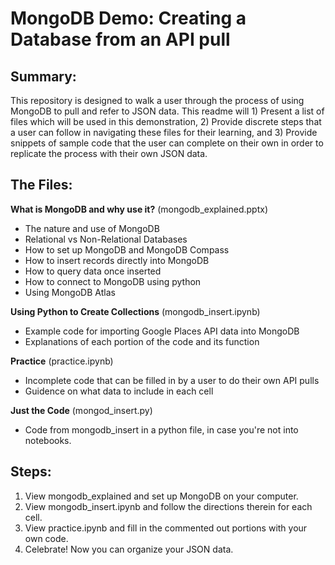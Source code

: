 # MongoDB Demo: Creating a Database from an API pull

## Summary:
This repository is designed to walk a user through the process of using MongoDB to pull and refer to JSON data. This readme will 1) Present a list of files which will be used in this demonstration, 2) Provide discrete steps that a user can follow in navigating these files for their learning, and 3) Provide snippets of sample code that the user can complete on their own in order to replicate the process with their own JSON data.

## The Files:

<b>What is MongoDB and why use it?</b>
(mongodb_explained.pptx)
- The nature and use of MongoDB
- Relational vs Non-Relational Databases
- How to set up MongoDB and MongoDB Compass
- How to insert records directly into MongoDB
- How to query data once inserted
- How to connect to MongoDB using python
- Using MongoDB Atlas

<b>Using Python to Create Collections</b>
(mongodb_insert.ipynb)
- Example code for importing Google Places API data into MongoDB
- Explanations of each portion of the code and its function

<b>Practice</b>
(practice.ipynb)
- Incomplete code that can be filled in by a user to do their own API pulls
- Guidence on what data to include in each cell

<b>Just the Code</b>
(mongod_insert.py)
- Code from mongodb_insert in a python file, in case you're not into notebooks.

## Steps: 
1. View mongodb_explained and set up MongoDB on your computer.
2. View mongodb_insert.ipynb and follow the directions therein for each cell.
3. View practice.ipynb and fill in the commented out portions with your own code.
4. Celebrate! Now you can organize your JSON data.
